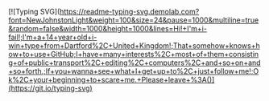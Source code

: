 [![Typing SVG](https://readme-typing-svg.demolab.com?font=NewJohnstonLight&weight=100&size=24&pause=1000&multiline=true&random=false&width=1000&height=1000&lines=Hi!+I'm+i-fail!;I'm+a+14+year+old+i-win+type+from+Dartford%2C+United+Kingdom!;That+somehow+knows+how+to+use+GitHub;I+have+many+interests%2C+most+of+them+consisting+of+public+transport%2C+editing%2C+computers%2C+and+so+on+and+so+forth.;If+you+wanna+see+what+I+get+up+to%2C+just+follow+me!;Ok%2C+your+beginning+to+scare+me.+Please+leave+%3A()](https://git.io/typing-svg)
